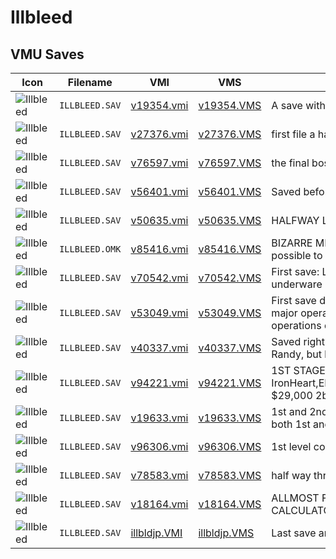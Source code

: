 # Illbleed

## VMU Saves

| Icon | Filename | VMI | VMS | Description |
|------|----------|-----|-----|-------------|
| ![Illbleed](../icons/ILLBLEED.SAV.GIF) | `ILLBLEED.SAV` | [v19354.vmi](v19354.vmi) | [v19354.VMS](v19354.VMS) | A save with the way to the last boss opened. Eriko is without her clothes! 
| ![Illbleed](../icons/ILLBLEED.SAV.GIF) | `ILLBLEED.SAV` | [v27376.vmi](v27376.vmi) | [v27376.VMS](v27376.VMS) | first file a have 1,099,000 on the last stage  with every body saved including jorg 
| ![Illbleed](../icons/ILLBLEED.SAV.GIF) | `ILLBLEED.SAV` | [v76597.vmi](v76597.vmi) | [v76597.VMS](v76597.VMS) | the final boss and 99999999 money 
| ![Illbleed](../icons/ILLBLEED.SAV.GIF) | `ILLBLEED.SAV` | [v56401.vmi](v56401.vmi) | [v56401.VMS](v56401.VMS) | Saved before the first boss. With stuff like calculator,discount ticket,etc. 
| ![Illbleed](../icons/ILLBLEED.SAV.GIF) | `ILLBLEED.SAV` | [v50635.vmi](v50635.vmi) | [v50635.VMS](v50635.VMS) | HALFWAY LEVEL 3. WITH LOTS OF MONEY! 
| ![Illbleed](../icons/ILLBLEED.OMK.GIF) | `ILLBLEED.OMK` | [v85416.vmi](v85416.vmi) | [v85416.VMS](v85416.VMS) | BIZARRE MINI-GAME UNLOCKED. Jump around on the shroom blocks; trying to stay as high up as possible to earn points.  
| ![Illbleed](../icons/ILLBLEED.SAV.GIF) | `ILLBLEED.SAV` | [v70542.vmi](v70542.vmi) | [v70542.VMS](v70542.VMS) | First save: Level 6 waiting roomSecond save: Level 6 half way throughThird save: Same thingThis is the underware 
| ![Illbleed](../icons/ILLBLEED.SAV.GIF) | `ILLBLEED.SAV` | [v53049.vmi](v53049.vmi) | [v53049.VMS](v53049.VMS) | First save done before final boss. the second save is done after beating the game two times with some major operations. The third save is done before starting second misson with Kevin rescued and no operations done. 
| ![Illbleed](../icons/ILLBLEED.SAV.GIF) | `ILLBLEED.SAV` | [v40337.vmi](v40337.vmi) | [v40337.VMS](v40337.VMS) | Saved right before 1st level boss, inf. of all items (cash, health items, artifacts). All players usable except Randy, but he's playable once you save him in this stage. 
| ![Illbleed](../icons/ILLBLEED.SAV.GIF) | `ILLBLEED.SAV` | [v94221.vmi](v94221.vmi) | [v94221.VMS](v94221.VMS) | 1ST STAGE COMPLETED-with IronHeart,ER_descount,Artifcail_Brain&Plasma,IteamSensor,BIOBODY,CoutionBomb,SpeedLadder,exc.Plus $29,000 2be spent.Saved one guy.Could of  done better on time tho.        
| ![Illbleed](../icons/ILLBLEED.SAV.GIF) | `ILLBLEED.SAV` | [v19633.vmi](v19633.vmi) | [v19633.VMS](v19633.VMS) | 1st and 2nd level complete. I have $75,000 and Michel Waters. Also another game is on here. There is both 1st and 2nd levels completed with same chracters above. Some operations done, 2,340  
| ![Illbleed](../icons/ILLBLEED.SAV.GIF) | `ILLBLEED.SAV` | [v96306.vmi](v96306.vmi) | [v96306.VMS](v96306.VMS) | 1st level complete,$3,600 and alot of items in storage also 1 operation to upgrade bleeding!  
| ![Illbleed](../icons/ILLBLEED.SAV.GIF) | `ILLBLEED.SAV` | [v78583.vmi](v78583.vmi) | [v78583.VMS](v78583.VMS) | half way through the first stage have a breath and injection. 
| ![Illbleed](../icons/ILLBLEED.SAV.GIF) | `ILLBLEED.SAV` | [v18164.vmi](v18164.vmi) | [v18164.VMS](v18164.VMS) | ALLMOST FINISHED WITH FIRST STAGEWITH LOTS OF NEAT STUFF LIKE THEHORROR MONITOR AND CALCULATOR 
| ![Illbleed](../icons/ILLBLEED.SAV.GIF) | `ILLBLEED.SAV` | [illbldjp.VMI](illbldjp.VMI) | [illbldjp.VMS](illbldjp.VMS) | Last save and the character is nude!
